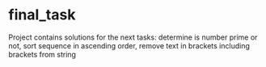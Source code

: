 # final_task
Project contains solutions for the next tasks: determine is number prime or not, sort sequence in ascending order, remove text in brackets including brackets from string
